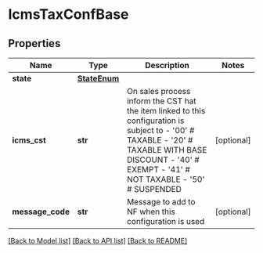 # IcmsTaxConfBase

## Properties
Name | Type | Description | Notes
------------ | ------------- | ------------- | -------------
**state** | [**StateEnum**](StateEnum.md) |  | 
**icms_cst** | **str** | On sales process inform the CST hat the item linked to this configuration is subject to - &#39;00&#39; # TAXABLE - &#39;20&#39; # TAXABLE WITH BASE DISCOUNT - &#39;40&#39; # EXEMPT - &#39;41&#39; # NOT TAXABLE - &#39;50&#39; # SUSPENDED  | [optional] 
**message_code** | **str** | Message to add to NF when this configuration is used | [optional] 

[[Back to Model list]](../README.md#documentation-for-models) [[Back to API list]](../README.md#documentation-for-api-endpoints) [[Back to README]](../README.md)


